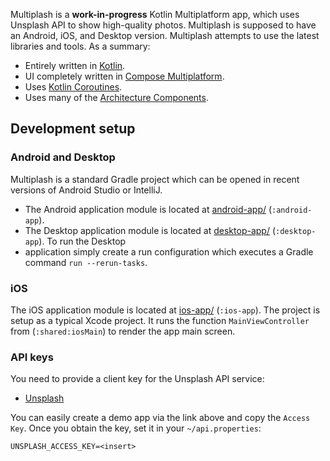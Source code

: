 Multiplash is a **work-in-progress** Kotlin Multiplatform app, which uses Unsplash API to show high-quality photos.
Multiplash is supposed to have an Android, iOS, and Desktop version.
Multiplash attempts to use the latest libraries and tools. As a summary:

 * Entirely written in [Kotlin](https://kotlinlang.org/).
 * UI completely written in [Compose Multiplatform](https://www.jetbrains.com/lp/compose-multiplatform/).
 * Uses [Kotlin Coroutines](https://kotlinlang.org/docs/reference/coroutines/coroutines-guide.html).
 * Uses many of the [Architecture Components](https://developer.android.com/topic/libraries/architecture/).

## Development setup

### Android and Desktop

Multiplash is a standard Gradle project which can be opened in recent versions of Android Studio or IntelliJ.

- The Android application module is located at [android-app/](android-app) (`:android-app`).
- The Desktop application module is located at [desktop-app/](desktop-app) (`:desktop-app`). To run the Desktop
- application simply create a run configuration which executes a Gradle command `run --rerun-tasks`.

### iOS

The iOS application module is located at [ios-app/](ios-app) (`:ios-app`). The project is setup as a typical Xcode
project. It runs the function `MainViewController` from (`:shared:iosMain`) to render the app main screen.

### API keys

You need to provide a client key for the Unsplash API service:

- [Unsplash](https://unsplash.com/developers)

You can easily create a demo app via the link above and copy the `Access Key`.
Once you obtain the key, set it in your `~/api.properties`:
```
UNSPLASH_ACCESS_KEY=<insert>
```
